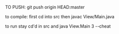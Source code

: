 TO PUSH:
git push origin HEAD:master

to compile: first cd into src then
javac View/Main.java 


to run stay cd'd in src and
java View.Main 3 --cheat   
